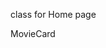    <!-- {/* this.props.movies.map(movie => (
            <li key={movie.id}>
              {movie.title} {movie.year}
            </li>
          ) */}
        
        {/* // return this.props.banks.map((bank) => <div className="bank-list-data">
        // <ol>
        //  {bank.name} is a {bank.gender} 🐖 with ${bank.fund} 💰 */} -->


class for Home page 
<!-- import React from "react";
class Home extends React.Component {
  constructor(props) {
    super(props);
    this.state = {
      error: null,
      isLoaded: false,
      movies: [] 
    };
  }

  componentDidMount() {
    fetch("http://localhost:3000/movies")
      .then(res => res.json())
      .then(
        (result) => {
          this.setState({
            isLoaded: true,
            movies: result.movies
          });
        },
        (error) => {
          this.setState({
            isLoaded: true,
            error
          });
        }
      )
  }
  render() {
    const { error, isLoaded, movies } = this.state;
    if (error) {
      return <div>Error: {error.message}</div>;
    } else if (!isLoaded) {
      return <div>Loading...</div>;
    } else {
      
      return (
        <div className="Home">
           {this.state.movies.map((movie, key) => {
            return (
              <div key={key}>
                <span>{movie.id}</span>
                <span>{movie.title}</span>
                <span>{movie.year}</span>
              </div>
            )
          })}
        </div>
  
      );
    }
  }

}




export default Home; -->


MovieCard
<!-- <h2>Title:{title}</h2>
<h2>Year:{year}</h2> -->